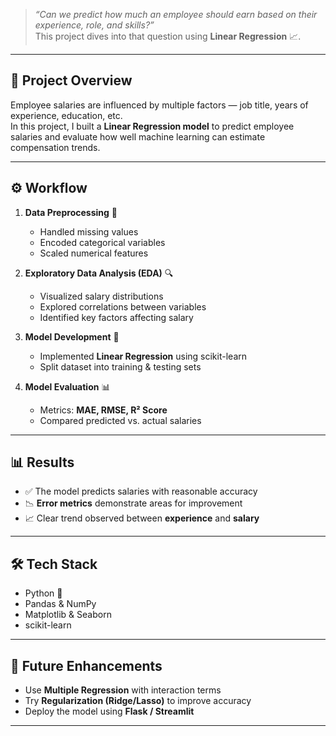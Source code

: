 
> *“Can we predict how much an employee should earn based on their experience, role, and skills?”*  
This project dives into that question using **Linear Regression** 📈.  

---

## 📌 Project Overview  
Employee salaries are influenced by multiple factors — job title, years of experience, education, etc.  
In this project, I built a **Linear Regression model** to predict employee salaries and evaluate how well machine learning can estimate compensation trends.  

---

## ⚙️ Workflow  

1. **Data Preprocessing** 🧹  
   - Handled missing values  
   - Encoded categorical variables  
   - Scaled numerical features  

2. **Exploratory Data Analysis (EDA)** 🔍  
   - Visualized salary distributions  
   - Explored correlations between variables  
   - Identified key factors affecting salary  

3. **Model Development** 🤖  
   - Implemented **Linear Regression** using scikit-learn  
   - Split dataset into training & testing sets  

4. **Model Evaluation** 📊  
   - Metrics: **MAE, RMSE, R² Score**  
   - Compared predicted vs. actual salaries  

---

## 📊 Results  

- ✅ The model predicts salaries with reasonable accuracy  
- 📉 **Error metrics** demonstrate areas for improvement  
- 📈 Clear trend observed between **experience** and **salary**  

---

## 🛠️ Tech Stack  

- Python 🐍  
- Pandas & NumPy  
- Matplotlib & Seaborn  
- scikit-learn  

---

## 🔮 Future Enhancements  

- Use **Multiple Regression** with interaction terms  
- Try **Regularization (Ridge/Lasso)** to improve accuracy  
- Deploy the model using **Flask / Streamlit**  

---

